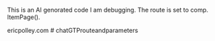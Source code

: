 This is an AI genorated code
I am debugging.
The route is set to comp. ItemPage().

ericpolley.com
#   c h a t G T P r o u t e a n d p a r a m e t e r s  
 